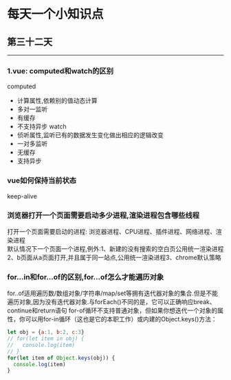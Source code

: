 # 每天一个小知识点
## 第三十二天 
---

### 1.vue: computed和watch的区别
computed
- 计算属性,依赖别的值动态计算
- 多对一监听
- 有缓存
- 不支持异步
watch
- 侦听属性,监听已有的数据发生变化做出相应的逻辑改变
- 一对多监听
- 无缓存
- 支持异步
### vue如何保持当前状态
keep-alive
### 浏览器打开一个页面需要启动多少进程,渲染进程包含哪些线程
打开一个页面需要启动的进程: 浏览器进程、CPU进程、插件进程、网络进程、渲染进程  
默认情况下一个页面一个进程,例外:1、新建的没有搜索的空白页公用统一渲染进程2、b页面从a页面打开,并且属于同一站点,公用统一渲染进程3、chrome默认策略
### for...in和for...of的区别,for...of怎么才能遍历对象
for..of适用遍历数/数组对象/字符串/map/set等拥有迭代器对象的集合.但是不能遍历对象,因为没有迭代器对象.与forEach()不同的是，它可以正确响应break、continue和return语句
for-of循环不支持普通对象，但如果你想迭代一个对象的属性，你可以用for-in循环（这也是它的本职工作）或内建的Object.keys()方法：
```js
let obj = {a:1, b:2, c:3}
// for(let item in obj) {
//   console.log(item)
// }
for(let item of Object.keys(obj)) {
  console.log(item)
}
```